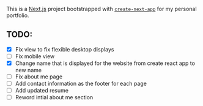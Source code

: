 This is a [Next.js](https://nextjs.org/) project bootstrapped with [`create-next-app`](https://github.com/vercel/next.js/tree/canary/packages/create-next-app) for my personal portfolio.

## TODO:
- [x] Fix view to fix flexible desktop displays
- [ ] Fix mobile view
- [x] Change name that is displayed for the website from create react app to new name
- [ ] Fix about me page
- [ ] Add contact information as the footer for each page
- [ ] Add updated resume
- [ ] Reword intial about me section
